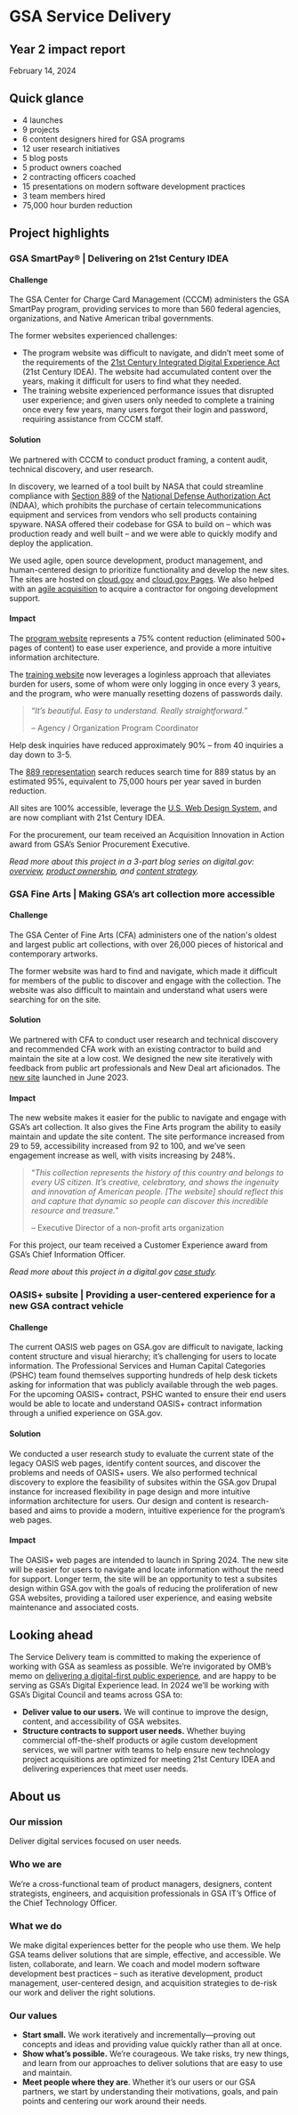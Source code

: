 # GSA Service Delivery
## Year 2 impact report
February 14, 2024

## Quick glance

- 4 launches
- 9 projects
- 6 content designers hired for GSA programs
- 12 user research initiatives
- 5 blog posts
- 5 product owners coached
- 2 contracting officers coached
- 15 presentations on modern software development practices
- 3 team members hired
- 75,000 hour burden reduction

## Project highlights

### **GSA SmartPay®** | Delivering on 21st Century IDEA

#### Challenge

The GSA Center for Charge Card Management (CCCM) administers the GSA SmartPay program, providing services to more than 560 federal agencies, organizations, and Native American tribal governments. 

The former websites experienced challenges: 
- The program website was difficult to navigate, and didn’t meet some of the requirements of the [21st Century Integrated Digital Experience Act](https://digital.gov/resources/delivering-digital-first-public-experience/) (21st Century IDEA). The website had accumulated content over the years, making it difficult for users to find what they needed.
- The training website experienced performance issues that disrupted user experience; and given users only needed to complete a training once every few years, many users forgot their login and password, requiring assistance from CCCM staff. 

#### Solution

We partnered with CCCM to conduct product framing, a content audit, technical discovery, and user research. 

In discovery, we learned of a tool built by NASA that could streamline compliance with [Section 889](https://www.acquisition.gov/Section-889-Policies) of the [National Defense Authorization Act](https://www.congress.gov/115/bills/hr5515/BILLS-115hr5515enr.pdf) (NDAA), which prohibits the purchase of certain telecommunications equipment and services from vendors who sell products containing spyware. NASA offered their codebase for GSA to build on – which was production ready and well built – and we were able to quickly modify and deploy the application.
 
We used agile, open source development, product management, and human-centered design to prioritize functionality and develop the new sites. The sites are hosted on [cloud.gov](https://cloud.gov/) and [cloud.gov Pages](https://cloud.gov/pages/). We also helped with an [agile acquisition](https://github.com/GSA/SmartPay-RFQ/blob/main/RFQ.md) to acquire a contractor for ongoing development support.

#### Impact

The [program website](https://smartpay.gsa.gov/) represents a 75% content reduction (eliminated 500+ pages of content) to ease user experience, and provide a more intuitive information architecture. 

The [training website](https://training.smartpay.gsa.gov/) now leverages a loginless approach that alleviates burden for users, some of whom were only logging in once every 3 years, and the program, who were manually resetting dozens of passwords daily. 

> “_It’s beautiful. Easy to understand. Really straightforward._” 
>
> – Agency / Organization Program Coordinator

Help desk inquiries have reduced approximately 90% – from 40 inquiries a day down to 3-5.

The [889 representation](https://889.smartpay.gsa.gov/#/) search reduces search time for 889 status by an estimated 95%, equivalent to 75,000 hours per year saved in burden reduction.

All sites are 100% accessible, leverage the [U.S. Web Design System](https://designsystem.digital.gov/), and are now compliant with 21st Century IDEA. 

For the procurement, our team received an Acquisition Innovation in Action award from GSA’s Senior Procurement Executive.
 
_Read more about this project in a 3-part blog series on digital.gov: [overview](https://digital.gov/2023/11/28/part-1-delivering-on-21st-century-idea-a-case-study-from-the-gsa-smartpay-team/), [product ownership](https://digital.gov/2023/11/29/part-2-delivering-on-21st-century-idea-a-case-study-from-the-gsa-smartpay-team/), and [content strategy](https://digital.gov/2023/11/29/part-3-delivering-on-21st-century-idea-a-case-study-from-the-gsa-smartpay-team/)._

### **GSA Fine Arts** | Making GSA’s art collection more accessible

#### Challenge

The GSA Center of Fine Arts (CFA) administers one of the nation's oldest and largest public art collections, with over 26,000 pieces of historical and contemporary artworks. 

The former website was hard to find and navigate, which made it difficult for members of the public to discover and engage with the collection. The website was also difficult to maintain and understand what users were searching for on the site. 

#### Solution

We partnered with CFA to conduct user research and technical discovery and recommended CFA work with an existing contractor to build and maintain the site at a low cost. We designed the new site iteratively with feedback from public art professionals and New Deal art aficionados. The [new site](https://art.gsa.gov/) launched in June 2023. 

#### Impact

The new website makes it easier for the public to navigate and engage with GSA’s art collection. It also gives the Fine Arts program the ability to easily maintain and update the site content. The site performance increased from 29 to 59, accessibility increased from 92 to 100, and we’ve seen engagement increase as well, with visits increasing by 248%.

> “_This collection represents the history of this country and belongs to every US citizen. It’s creative, celebratory, and shows the ingenuity and innovation of American people. [The website] should reflect this and capture that dynamic so people can discover this incredible resource and treasure._”
>
> – Executive Director of a non-profit arts organization

For this project, our team received a Customer Experience award from GSA’s Chief Information Officer. 

_Read more about this project in a digital.gov [case study](https://digital.gov/2023/12/08/making-gsa-public-art-collection-more-accessible/)._

### **OASIS+ subsite** | Providing a user-centered experience for a new GSA contract vehicle 

#### Challenge

The current OASIS web pages on GSA.gov are difficult to navigate, lacking content structure and visual hierarchy; it’s challenging for users to locate information. The Professional Services and Human Capital Categories (PSHC) team found themselves supporting hundreds of help desk tickets asking for information that was publicly available through the web pages. For the upcoming OASIS+ contract, PSHC wanted to ensure their end users would be able to locate and understand OASIS+ contract information through a unified experience on GSA.gov.  

#### Solution
We conducted a user research study to evaluate the current state of the legacy OASIS web pages, identify content sources, and discover the problems and needs of OASIS+ users. We also performed technical discovery to explore the feasibility of subsites within the GSA.gov Drupal instance for increased flexibility in page design and more intuitive information architecture for users. Our design and content is research-based and aims to provide a modern, intuitive experience for the program’s web pages. 

#### Impact
The OASIS+ web pages are intended to launch in Spring 2024. The new site will be easier for users to navigate and locate information without the need for support. Longer term, the site will be an opportunity to test a subsites design within GSA.gov with the goals of reducing the proliferation of new GSA websites, providing a tailored user experience, and easing website maintenance and associated costs. 

## Looking ahead

The Service Delivery team is committed to making the experience of working with GSA as seamless as possible. We’re invigorated by OMB’s memo on [delivering a digital-first public experience](https://www.whitehouse.gov/omb/management/ofcio/delivering-a-digital-first-public-experience/), and are happy to be serving as GSA’s Digital Experience lead. In 2024 we’ll be working with GSA’s Digital Council and teams across GSA to:

- **Deliver value to our users.** We will continue to improve the design, content, and accessibility of GSA websites.  
- **Structure contracts to support user needs.** Whether buying commercial off-the-shelf products or agile custom development services, we will partner with teams to help ensure new technology project acquisitions are optimized for meeting 21st Century IDEA and delivering experiences that meet user needs.

## About us

### Our mission

Deliver digital services focused on user needs. 

### Who we are

We’re a cross-functional team of product managers, designers, content strategists, engineers, and acquisition professionals in GSA IT’s Office of the Chief Technology Officer. 

### What we do

We make digital experiences better for the people who use them. We help GSA teams deliver solutions that are simple, effective, and accessible. We listen, collaborate, and learn. We coach and model modern software development best practices – such as iterative development, product management, user-centered design, and acquisition strategies to de-risk our work and deliver the right solutions. 

### Our values

- **Start small.** We work iteratively and incrementally—proving out concepts and ideas and providing value quickly rather than all at once.
- **Show what’s possible.** We’re courageous. We take risks, try new things, and learn from our approaches to deliver solutions that are easy to use and maintain.
- **Meet people where they are**. Whether it’s our users or our GSA partners, we start by understanding their motivations, goals, and pain points and centering our work around their needs.

